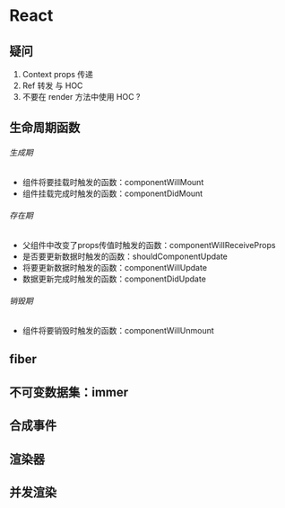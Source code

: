 # React

## 疑问

1. Context props 传递
2. Ref 转发 与 HOC
3. 不要在 render 方法中使用 HOC ?

## 生命周期函数

###### 生成期
- 组件将要挂载时触发的函数：componentWillMount
- 组件挂载完成时触发的函数：componentDidMount

###### 存在期
- 父组件中改变了props传值时触发的函数：componentWillReceiveProps
- 是否要更新数据时触发的函数：shouldComponentUpdate
- 将要更新数据时触发的函数：componentWillUpdate
- 数据更新完成时触发的函数：componentDidUpdate

###### 销毁期
- 组件将要销毁时触发的函数：componentWillUnmount

## fiber

## 不可变数据集：immer

## 合成事件

## 渲染器

## 并发渲染
